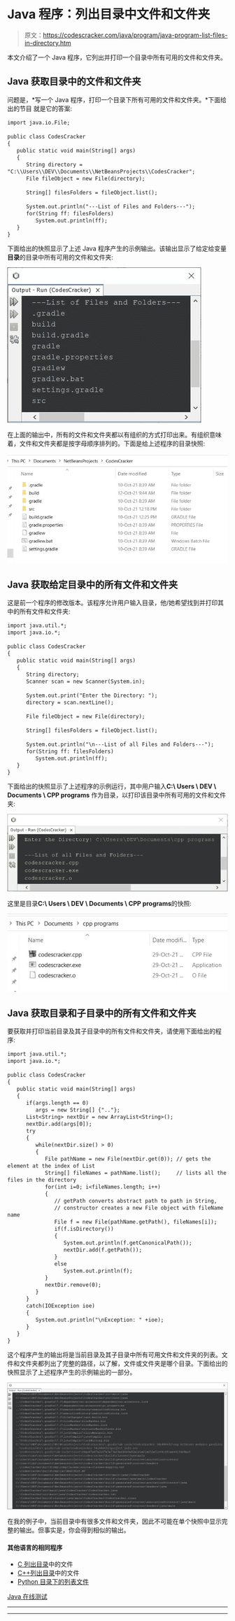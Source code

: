 # Java 程序：列出目录中文件和文件夹

> 原文：<https://codescracker.com/java/program/java-program-list-files-in-directory.htm>

本文介绍了一个 Java 程序，它列出并打印一个目录中所有可用的文件和文件夹。

## Java 获取目录中的文件和文件夹

问题是，*写一个 Java 程序，打印一个目录下所有可用的文件和文件夹。*下面给出的节目 就是它的答案:

```
import java.io.File;

public class CodesCracker
{
   public static void main(String[] args)
   {
      String directory = "C:\\Users\\DEV\\Documents\\NetBeansProjects\\CodesCracker";
      File fileObject = new File(directory);

      String[] filesFolders = fileObject.list();

      System.out.println("---List of Files and Folders---");
      for(String ff: filesFolders)
         System.out.println(ff);
   }
}
```

下面给出的快照显示了上述 Java 程序产生的示例输出。该输出显示了给定给变量**目录**的目录中所有可用的文件和文件夹:

![java list files in directory](img/93f7536883c64faa7465214587da7e80.png)

在上面的输出中，所有的文件和文件夹都以有组织的方式打印出来。有组织意味着，文件和文件夹都是按字母顺序排列的。下面是给上述程序的目录快照:

![java get files in directory](img/6e284c584e16f1aa058ca43279c926a2.png)

## Java 获取给定目录中的所有文件和文件夹

这是前一个程序的修改版本。该程序允许用户输入目录，他/她希望找到并打印其中的所有文件和文件夹:

```
import java.util.*;
import java.io.*;

public class CodesCracker
{
   public static void main(String[] args)
   {
      String directory;
      Scanner scan = new Scanner(System.in);

      System.out.print("Enter the Directory: ");
      directory = scan.nextLine();

      File fileObject = new File(directory);

      String[] filesFolders = fileObject.list();

      System.out.println("\n---List of all Files and Folders---");
      for(String ff: filesFolders)
         System.out.println(ff);
   } 
}
```

下面给出的快照显示了上述程序的示例运行，其中用户输入**C:\ Users \ DEV \ Documents \ CPP programs** 作为目录，以打印该目录中所有可用的文件和文件夹:

![java get all files in given directory](img/4432a63d42fc3724edb32ff0d32f50f9.png)

这里是目录**C:\ Users \ DEV \ Documents \ CPP programs**的快照:

![java find print all files in given directory](img/bb387d7a5274b2f281583ecae1a2d2f5.png)

## Java 获取目录和子目录中的所有文件和文件夹

要获取并打印当前目录及其子目录中的所有文件和文件夹，请使用下面给出的程序:

```
import java.util.*;
import java.io.*;

public class CodesCracker
{
   public static void main(String[] args)
   {
      if(args.length == 0)
         args = new String[] {".."};
      List<String> nextDir = new ArrayList<String>();
      nextDir.add(args[0]);
      try
      {
         while(nextDir.size() > 0)
         {
            File pathName = new File(nextDir.get(0)); // gets the element at the index of List
            String[] fileNames = pathName.list();     // lists all the files in the directory
            for(int i=0; i<fileNames.length; i++)
            {
               // getPath converts abstract path to path in String,
               // constructor creates a new File object with fileName name
               File f = new File(pathName.getPath(), fileNames[i]);   
               if(f.isDirectory())
               {
                  System.out.println(f.getCanonicalPath());
                  nextDir.add(f.getPath());
               }
               else
                  System.out.println(f);
            }
            nextDir.remove(0);
         }
      } 
      catch(IOException ioe)
      {
         System.out.println("\nException: " +ioe);
      }
   } 
}
```

这个程序产生的输出将是当前目录及其子目录中所有可用文件和文件夹的列表。文件和文件夹都列出了完整的路径，以了解，文件或文件夹是哪个目录。下面给出的快照显示了上述程序产生的示例输出的一部分。

![java list files folders in directory sub directories](img/aa263b0c585126e2bd6644fb79ca1070.png)

在我的例子中，当前目录中有很多文件和文件夹，因此不可能在单个快照中显示完整的输出。但事实是，你会得到相似的输出。

#### 其他语言的相同程序

*   [C 列出目录](/c/program/c-program-list-files-in-directory.htm)中的文件
*   [C++列出目录](/cpp/program/cpp-program-list-files-in-directory.htm)中的文件
*   [Python 目录下的列表文件](/python/program/python-program-list-files-in-directory.htm)

[Java 在线测试](/exam/showtest.php?subid=1)

* * *

* * *